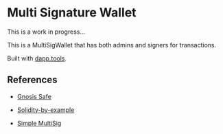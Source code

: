 # Multi Signature Wallet

This is a work in progress...

This is a MultiSigWallet that has both admins and signers for transactions.

Built with [dapp.tools](https://dapp.tools/).

## References

- [Gnosis Safe](https://github.com/gnosis/safe-contracts/blob/main/contracts/GnosisSafe.sol)

- [Solidity-by-example](https://solidity-by-example.org/app/multi-sig-wallet/)

- [Simple MultiSig](https://github.com/christianlundkvist/simple-multisig)
